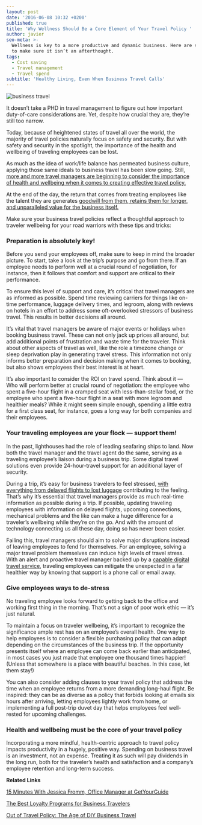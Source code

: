 ```yaml
---
layout: post
date: '2016-06-08 10:32 +0200'
published: true
title: 'Why Wellness Should Be a Core Element of Your Travel Policy '
author: javier
seo-meta: >-
  Wellness is key to a more productive and dynamic business. Here are some tips
  to make sure it isn’t an afterthought.
tags:
  - Cost saving
  - Travel management
  - Travel spend
subtitle: 'Healthy Living, Even When Business Travel Calls'
---
```


![business travel]({{site.baseurl}}/blog-media/a76cef46-dc42-4493-a10d-05f6c00ca2e6.png)


It doesn’t take a PHD in travel management to figure out how important duty-of-care considerations are. Yet, despite how crucial they are, they’re still too narrow. 

Today, because of heightened states of travel all over the world, the majority of travel policies naturally focus on safety and security. But with safety and security in the spotlight, the importance of the health and wellbeing of traveling employees can be lost. 

As much as the idea of work/life balance has permeated business culture, applying those same ideals to business travel has been slow going. Still, [more and more travel managers are beginning to consider the importance of health and wellbeing when it comes to creating effective travel policy.](http://buyingbusinesstravel.com/feature/2825641-ask-experts-why-traveller-wellbeing-important-your-programme) 

At the end of the day, the return that comes from treating employees like the talent they are generates [goodwill from them, retains them for longer, and unparalleled value for the business itself.](http://buyingbusinesstravel.com/feature/2825641-ask-experts-why-traveller-wellbeing-important-your-programme)

Make sure your business travel policies reflect a thoughtful approach to traveler wellbeing for your road warriors with these tips and tricks: 

### Preparation is absolutely key!

Before you send your employees off, make sure to keep in mind the broader picture. To start, take a look at the trip’s purpose and go from there. If an employee needs to perform well at a crucial round of negotiation, for instance, then it follows that comfort and support are critical to their performance. 

To ensure this level of support and care, it’s critical that travel managers are as informed as possible. Spend time reviewing carriers for things like on-time performance, luggage delivery times, and legroom, along with reviews on hotels in an effort to address some oft-overlooked stressors of business travel. This results in better decisions all around.

It’s vital that travel managers be aware of major events or holidays when booking business travel. These can not only jack up prices all around, but add additional points of frustration and waste time for the traveler. Think about other aspects of travel as well, like the role a timezone change or sleep deprivation play in generating travel stress. This information not only informs better preparation and decision making when it comes to booking, but also shows employees their best interest is at heart. 

It’s also important to consider the ROI on travel spend. Think about it — Who will perform better at crucial round of negotiation: the employee who spent a five-hour flight in a cramped seat with less-than-stellar food, or the employee who spent a five-hour flight in a seat with more legroom and healthier meals? While it might seem simple enough, spending a little extra for a first class seat, for instance, goes a long way for both companies and their employees. 

### Your traveling employees are your flock — support them!

In the past, lighthouses had the role of leading seafaring ships to land. Now both the travel manager and the travel agent do the same, serving as a traveling employee’s liaison during a business trip. Some digital travel solutions even provide 24-hour-travel support for an additional layer of security.

During a trip, it’s easy for business travelers to feel stressed, [with everything from delayed flights to lost luggage](http://www.travelpulse.com/news/business-travel/what-stresses-business-travelers-the-most.html) contributing to the feeling. That’s why it’s essential that travel managers provide as much real-time information as possible during a trip. If possible, updating traveling employees with information on delayed flights, upcoming connections, mechanical problems and the like can make a huge difference for a traveler’s wellbeing while they’re on the go. And with the amount of technology connecting us all these day, doing so has never been easier. 

Failing this, travel managers should aim to solve major disruptions instead of leaving employees to fend for themselves. For an employee, solving a major travel problem themselves can induce high levels of travel stress. With an alert and proactive travel manager backed up by a [capable digital travel service](http://wwww.travelperk.com), traveling employees can mitigate the unexpected in a far healthier way by knowing that support is a phone call or email away. 

### Give employees ways to de-stress

No traveling employee looks forward to getting back to the office and working first thing in the morning. That’s not a sign of poor work ethic — it’s just natural. 

To maintain a focus on traveler wellbeing, it’s important to recognize the significance ample rest has on an employee’s overall health. One way to help employees is to consider a flexible purchasing policy that can adapt depending on the circumstances of the business trip. If the opportunity presents itself where an employee can come back earlier than anticipated, in most cases you just made that employee one thousand times happier! (Unless that somewhere is a place with beautiful beaches. In this case, let them stay!)

You can also consider adding clauses to your travel policy that address the time when an employee returns from a more demanding long-haul flight. Be inspired: they can be as diverse as a policy that forbids looking at emails six hours after arriving, letting employees lightly work from home, or implementing a full post-trip duvet day that helps employees feel well-rested for upcoming challenges.

### Health and wellbeing must be the core of your travel policy

Incorporating a more mindful, health-centric approach to travel policy impacts productivity in a hugely, positive way. Spending on business travel is an investment, not an expense. Treating it as such will pay dividends in the long run, both for the traveler’s health and satisfaction and a company’s employee retention and long-term success.


**Related Links**

[15 Minutes With Jessica Fromm, Office Manager at GetYourGuide](http://travelperk.com/blog/15-minutes-with-GetYourGuide/)

[The Best Loyalty Programs for Business Travelers](http://travelperk.com/blog/the-best-loyalty-programmes-for-business-travelers/)

[Out of Travel Policy: The Age of DIY Business Travel](http://travelperk.com/blog/the-age-of-diy-business-travel/)
